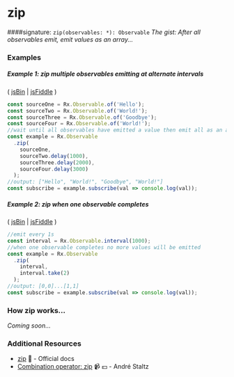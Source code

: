 # zip
####signature: `zip(observables: *): Observable`
*The gist: After all observables emit, emit values as an array...*


### Examples

##### Example 1: zip multiple observables emitting at alternate intervals

( [jsBin](http://jsbin.com/lireyisira/1/edit?js,console) | [jsFiddle](https://jsfiddle.net/btroncone/ton462sg/) )

```js
const sourceOne = Rx.Observable.of('Hello');
const sourceTwo = Rx.Observable.of('World!');
const sourceThree = Rx.Observable.of('Goodbye');
const sourceFour = Rx.Observable.of('World!');
//wait until all observables have emitted a value then emit all as an array
const example = Rx.Observable
  .zip(
    sourceOne,
    sourceTwo.delay(1000),
    sourceThree.delay(2000),
    sourceFour.delay(3000)
  );
//output: ["Hello", "World!", "Goodbye", "World!"]
const subscribe = example.subscribe(val => console.log(val));
```

##### Example 2: zip when one observable completes

( [jsBin](http://jsbin.com/fisitatesa/1/edit?js,console) | [jsFiddle](https://jsfiddle.net/btroncone/oamyk3xr/) )

```js
//emit every 1s
const interval = Rx.Observable.interval(1000);
//when one observable completes no more values will be emitted
const example = Rx.Observable
  .zip(
    interval,
    interval.take(2)
  );
//output: [0,0]...[1,1]
const subscribe = example.subscribe(val => console.log(val));
```

### How zip works...
*Coming soon...*


### Additional Resources
* [zip](http://reactivex.io/rxjs/class/es6/Observable.js~Observable.html#static-method-zip) :newspaper: - Official docs
* [Combination operator: zip](https://egghead.io/lessons/rxjs-combination-operator-zip?course=rxjs-beyond-the-basics-operators-in-depth) :video_camera: :dollar: - André Staltz
